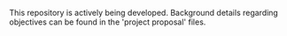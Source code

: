 
This repository is actively being developed. Background details regarding objectives can be found in the 'project proposal' files.

